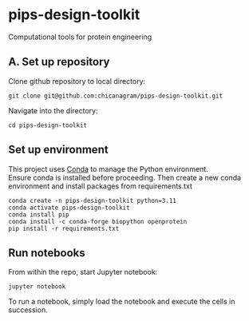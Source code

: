 # pips-design-toolkit
Computational tools for protein engineering

## A. Set up repository
Clone github repository to local directory: 
```
git clone git@github.com:chicanagram/pips-design-toolkit.git
```
Navigate into the directory:
```
cd pips-design-toolkit
```

## Set up environment

This project uses [Conda](https://docs.conda.io/en/latest/) to manage the Python environment.  
Ensure conda is installed before proceeding. Then create a new conda environment and install packages from requirements.txt
```
conda create -n pips-design-toolkit python=3.11
conda activate pips-design-toolkit
conda install pip
conda install -c conda-forge biopython openprotein
pip install -r requirements.txt
```

## Run notebooks
From within the repo, start Jupyter notebook:
```
jupyter notebook
```
To run a notebook, simply load the notebook and execute the cells in succession. 
